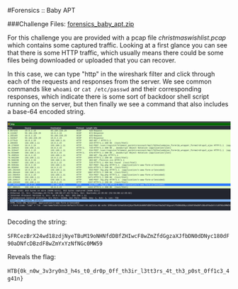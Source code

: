 #Forensics :: Baby APT

###Challenge Files: [forensics_baby_apt.zip](forensics_baby_apt.zip)

For this challenge you are provided with a pcap file *christmaswishlist.pcap* which contains some captured traffic. Looking at a first glance you can see that there is some HTTP traffic, which usually means there could be some files being downloaded or uploaded that you can recover.

In this case, we can type "http" in the wireshark filter and click through each of the requests and responses from the server. We see common commands like `whoami` or `cat /etc/passwd` and their corresponding responses, which indicate there is some sort of backdoor shell script running on the server, but then finally we see a command that also includes a base-64 encoded string.

![Wireshark](img/1.png)

Decoding the string:

```SFRCezBrX24wd18zdjNyeTBuM19oNHNfdDBfZHIwcF8wZmZfdGgzaXJfbDN0dDNyc180dF90aDNfcDBzdF8wZmYxYzNfNGc0MW59```

Reveals the flag:

```HTB{0k_n0w_3v3ry0n3_h4s_t0_dr0p_0ff_th3ir_l3tt3rs_4t_th3_p0st_0ff1c3_4g41n}```